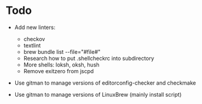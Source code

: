 # Todo

- Add new linters:
  - checkov
  - textlint
  - brew bundle list --file="#file#"
  - Research how to put .shellcheckrc into subdirectory
  - More shells: loksh, oksh, hush
  - Remove exitzero from jscpd

- Use gitman to manage versions of editorconfig-checker and checkmake
- Use gitman to manage versions of LinuxBrew (mainly install script)
